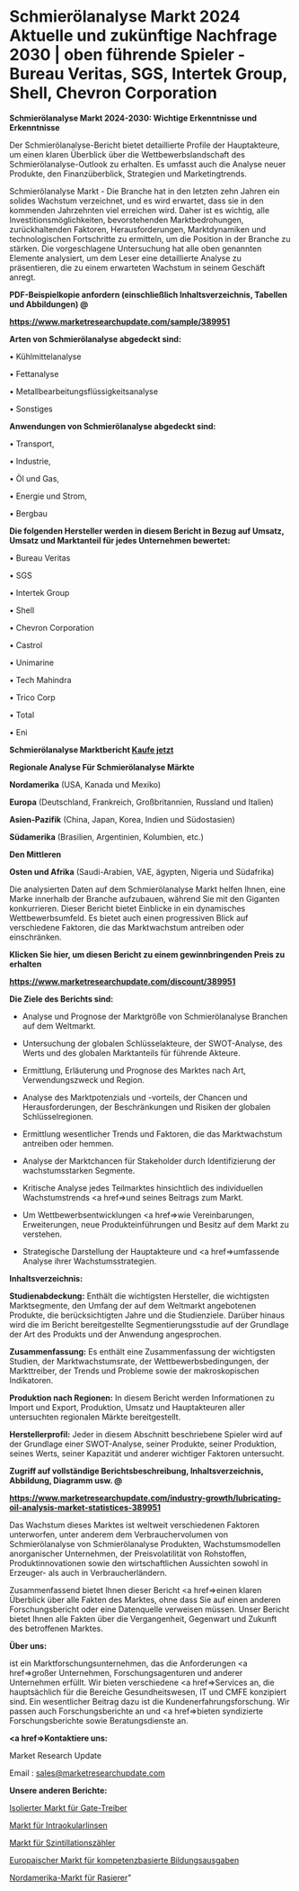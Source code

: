 # Schmierölanalyse Markt 2024 Aktuelle und zukünftige Nachfrage 2030 | oben führende Spieler - Bureau Veritas, SGS, Intertek Group, Shell, Chevron Corporation

<strong>Schmierölanalyse Markt 2024-2030: Wichtige Erkenntnisse und Erkenntnisse</strong>

Der Schmierölanalyse-Bericht bietet detaillierte Profile der Hauptakteure, um einen klaren Überblick über die Wettbewerbslandschaft des Schmierölanalyse-Outlook zu erhalten. Es umfasst auch die Analyse neuer Produkte, den Finanzüberblick, Strategien und Marketingtrends.

Schmierölanalyse Markt - Die Branche hat in den letzten zehn Jahren ein solides Wachstum verzeichnet, und es wird erwartet, dass sie in den kommenden Jahrzehnten viel erreichen wird. Daher ist es wichtig, alle Investitionsmöglichkeiten, bevorstehenden Marktbedrohungen, zurückhaltenden Faktoren, Herausforderungen, Marktdynamiken und technologischen Fortschritte zu ermitteln, um die Position in der Branche zu stärken. Die vorgeschlagene Untersuchung hat alle oben genannten Elemente analysiert, um dem Leser eine detaillierte Analyse zu präsentieren, die zu einem erwarteten Wachstum in seinem Geschäft anregt.



<strong><b>PDF-Beispielkopie anfordern (einschließlich Inhaltsverzeichnis, Tabellen und Abbildungen) @ </b></strong>

<strong><a href=https://www.marketresearchupdate.com/sample/389951>

<strong>https://www.marketresearchupdate.com/sample/389951</u></a></strong></strong>



<strong>Arten von Schmierölanalyse abgedeckt sind:</strong>

• Kühlmittelanalyse

• Fettanalyse

• Metallbearbeitungsflüssigkeitsanalyse

• Sonstiges



<strong>Anwendungen von Schmierölanalyse abgedeckt sind:</strong>

• Transport,

• Industrie,

• Öl und Gas,

• Energie und Strom,

• Bergbau



<strong>Die folgenden Hersteller werden in diesem Bericht in Bezug auf Umsatz, Umsatz und Marktanteil für jedes Unternehmen bewertet:</strong>

• Bureau Veritas

• SGS

• Intertek Group

• Shell

• Chevron Corporation

• Castrol

• Unimarine

• Tech Mahindra

• Trico Corp

• Total

• Eni



<strong>Schmierölanalyse Marktbericht <a href=https://www.marketresearchupdate.com/buynow/389951>Kaufe jetzt</a></strong>



<strong>Regionale Analyse Für Schmierölanalyse Märkte</strong>



<strong>Nordamerika</strong> (USA, Kanada und Mexiko)



<strong>Europa</strong> (Deutschland, Frankreich, Großbritannien, Russland und Italien)



<strong>Asien-Pazifik</strong> (China, Japan, Korea, Indien und Südostasien)



<strong>Südamerika</strong> (Brasilien, Argentinien, Kolumbien, etc.)



<strong>Den Mittleren</strong> 

<strong>Osten und Afrika</strong> (Saudi-Arabien, VAE, ägypten, Nigeria und Südafrika)

Die analysierten Daten auf dem Schmierölanalyse Markt helfen Ihnen, eine Marke innerhalb der Branche aufzubauen, während Sie mit den Giganten konkurrieren. Dieser Bericht bietet Einblicke in ein dynamisches Wettbewerbsumfeld. Es bietet auch einen progressiven Blick auf verschiedene Faktoren, die das Marktwachstum antreiben oder einschränken.



<strong>Klicken Sie hier, um diesen Bericht zu einem gewinnbringenden Preis zu erhalten
</strong>

<strong><a href=https://www.marketresearchupdate.com/discount/389951>https://www.marketresearchupdate.com/discount/389951</b></u></strong></a>



<strong>Die Ziele des Berichts sind:</strong>

- Analyse und Prognose der Marktgröße von Schmierölanalyse Branchen auf dem Weltmarkt.

- Untersuchung der globalen Schlüsselakteure, der SWOT-Analyse, des Werts und des globalen Marktanteils für führende Akteure.

- Ermittlung, Erläuterung und Prognose des Marktes nach Art, Verwendungszweck und Region.

- Analyse des Marktpotenzials und -vorteils, der Chancen und Herausforderungen, der Beschränkungen und Risiken der globalen Schlüsselregionen.

- Ermittlung wesentlicher Trends und Faktoren, die das Marktwachstum antreiben oder hemmen.

- Analyse der Marktchancen für Stakeholder durch Identifizierung der wachstumsstarken Segmente.

- Kritische Analyse jedes Teilmarktes hinsichtlich des individuellen Wachstumstrends <a href=>und</a> seines Beitrags zum Markt.

- Um Wettbewerbsentwicklungen <a href=>wie</a> Vereinbarungen, Erweiterungen, neue Produkteinführungen und Besitz auf dem Markt zu verstehen.

- Strategische Darstellung der Hauptakteure und <a href=>umfas</a>sende Analyse ihrer Wachstumsstrategien.



<strong>Inhaltsverzeichnis:</strong>



<strong>Studienabdeckung:</strong> Enthält die wichtigsten Hersteller, die wichtigsten Marktsegmente, den Umfang der auf dem Weltmarkt angebotenen Produkte, die berücksichtigten Jahre und die Studienziele. Darüber hinaus wird die im Bericht bereitgestellte Segmentierungsstudie auf der Grundlage der Art des Produkts und der Anwendung angesprochen.



<strong>Zusammenfassung:</strong> Es enthält eine Zusammenfassung der wichtigsten Studien, der Marktwachstumsrate, der Wettbewerbsbedingungen, der Markttreiber, der Trends und Probleme sowie der makroskopischen Indikatoren.



<strong>Produktion nach Regionen:</strong> In diesem Bericht werden Informationen zu Import und Export, Produktion, Umsatz und Hauptakteuren aller untersuchten regionalen Märkte bereitgestellt.



<strong>Herstellerprofil:</strong> Jeder in diesem Abschnitt beschriebene Spieler wird auf der Grundlage einer SWOT-Analyse, seiner Produkte, seiner Produktion, seines Werts, seiner Kapazität und anderer wichtiger Faktoren untersucht.



<strong><b>Zugriff auf vollständige Berichtsbeschreibung, Inhaltsverzeichnis, Abbildung, Diagramm usw. @ </b></strong>

<strong><a href=https://www.marketresearchupdate.com/industry-growth/lubricating-oil-analysis-market-statistices-389951>https://www.marketresearchupdate.com/industry-growth/lubricating-oil-analysis-market-statistices-389951</a></strong>

Das Wachstum dieses Marktes ist weltweit verschiedenen Faktoren unterworfen, unter anderem dem Verbrauchervolumen von Schmierölanalyse von Schmierölanalyse Produkten, Wachstumsmodellen anorganischer Unternehmen, der Preisvolatilität von Rohstoffen, Produktinnovationen sowie den wirtschaftlichen Aussichten sowohl in Erzeuger- als auch in Verbraucherländern.

Zusammenfassend bietet Ihnen dieser Bericht <a href=>einen</a> klaren Überblick über alle Fakten des Marktes, ohne dass Sie auf einen anderen Forschungsbericht oder eine Datenquelle verweisen müssen. Unser Bericht bietet Ihnen alle Fakten über die Vergangenheit, Gegenwart und Zukunft des betroffenen Marktes.



<strong>Über uns:</strong>

 ist ein Marktforschungsunternehmen, das die Anforderungen <a href=>großer</a> Unternehmen, Forschungsagenturen und anderer Unternehmen erfüllt. Wir bieten verschiedene <a href=>Services</a> an, die hauptsächlich für die Bereiche Gesundheitswesen, IT und CMFE konzipiert sind. Ein wesentlicher Beitrag dazu ist die Kundenerfahrungsforschung. Wir passen auch Forschungsberichte an und <a href=>bieten</a> syndizierte Forschungsberichte sowie Beratungsdienste an.



<strong><a href=>Kontaktiere uns:</a></strong>

Market Research Update

Email : sales@marketresearchupdate.com



<strong>Unsere anderen Berichte:</strong>

<a href=https://www.linkedin.com/pulse/isolated-gate-drivers-market-2023-2029-in-depth-report>Isolierter Markt für Gate-Treiber</a>

<a href=https://www.linkedin.com/pulse/intra-ocular-lens-market-size-trends-consumption-future>Markt für Intraokularlinsen</a>

<a href=https://www.linkedin.com/pulse/scintillation-counter-market-size-trends-consumption>Markt für Szintillationszähler</a>

<a href=https://www.linkedin.com/pulse/europe-competency-based-education-spending-market>Europaischer Markt für kompetenzbasierte Bildungsausgaben</a>

<a href=https://www.linkedin.com/pulse/north-america-shavers-market-2023-global-industry-analysis>Nordamerika-Markt für Rasierer</a>"
